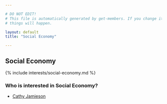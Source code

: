 ```yaml
---

# DO NOT EDIT!
# This file is automatically generated by get-members. If you change it, bad
# things will happen.

layout: default
title: "Social Economy"

---
```


## Social Economy

{% include interests/social-economy.md %}

### Who is interested in Social Economy?


* [Cathy Jamieson](/members/cathy-jamieson.html)
